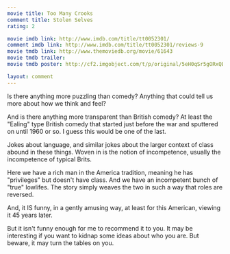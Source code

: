 ```yaml
---
movie title: Too Many Crooks
comment title: Stolen Selves
rating: 2

movie imdb link: http://www.imdb.com/title/tt0052301/
comment imdb link: http://www.imdb.com/title/tt0052301/reviews-9
movie tmdb link: http://www.themoviedb.org/movie/61643
movie tmdb trailer: 
movie tmdb poster: http://cf2.imgobject.com/t/p/original/5eH0qSr5gORxQB0kuockayOcCTG.jpg

layout: comment
---
```


Is there anything more puzzling than comedy? Anything that could tell us more about how we think and feel?

And is there anything more transparent than British comedy? At least the "Ealing" type British comedy that started just before the war and sputtered on until 1960 or so. I guess this would be one of the last.

Jokes about language, and similar jokes about the larger context of class abound in these things. Woven in is the notion of incompetence, usually the incompetence of typical Brits.

Here we have a rich man in the America tradition, meaning he has "privileges" but doesn't have class. And we have an incompetent bunch of "true" lowlifes. The story simply weaves the two in such a way that roles are reversed.

And, it IS funny, in a gently amusing way, at least for this American, viewing it 45 years later.

But it isn't funny enough for me to recommend it to you. It may be interesting if you want to kidnap some ideas about who you are. But beware, it may turn the tables on you.